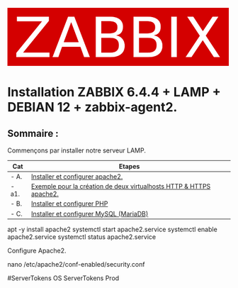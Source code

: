 
![zabbix-logo](./images/zabbix-logo.png)
# Installation ZABBIX 6.4.4 + LAMP + DEBIAN 12 + zabbix-agent2.

## Sommaire :

Commençons par installer notre serveur LAMP.

| Cat | Etapes |
|------|------| 
| - A. | [Installer et configurer apache2.](#balise_01) |
| - a1. | [Exemple pour la création de deux virtualhosts HTTP & HTTPS apache2.](https://github.com/0xCyberLiTech/Apache2/blob/main/Exemple_create_VirtualHost.md) |
| - B. | [Installer et configurer PHP](#balise_02) |
| - C. | [Installer et configurer MySQL (MariaDB)](#balise_03) |


apt -y install apache2
systemctl start apache2.service
systemctl enable apache2.service
systemctl status apache2.service

Configure Apache2.

nano /etc/apache2/conf-enabled/security.conf

#ServerTokens OS
ServerTokens Prod
